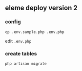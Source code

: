 ## eleme deploy version 2

### config

```
cp .env.sample.php .env.php
```

edit `.env.php`


### create tables
```
php artisan migrate
```

